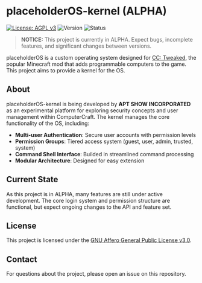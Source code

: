 # placeholderOS-kernel (ALPHA)

[![License: AGPL v3](https://img.shields.io/badge/License-AGPL%20v3-blue.svg)](https://www.gnu.org/licenses/agpl-3.0)
![Version](https://img.shields.io/badge/version-1.0.0--alpha-red)
![Status](https://img.shields.io/badge/status-alpha-red)

> **NOTICE:** This project is currently in ALPHA. Expect bugs, incomplete features, and significant changes between versions.

placeholderOS is a custom operating system designed for [CC: Tweaked](https://tweaked.cc), the popular Minecraft mod that adds programmable computers to the game. This project aims to provide a kernel for the OS.

## About

placeholderOS-kernel is being developed by **APT SHOW INCORPORATED** as an experimental platform for exploring security concepts and user management within ComputerCraft. The kernel manages the core functionality of the OS, including:

- **Multi-user Authentication**: Secure user accounts with permission levels
- **Permission Groups**: Tiered access system (guest, user, admin, trusted, system)
- **Command Shell Interface**: Builded in streamlined command processing
- **Modular Architecture**: Designed for easy extension

## Current State

As this project is in ALPHA, many features are still under active development. The core login system and permission structure are functional, but expect ongoing changes to the API and feature set.


## License

This project is licensed under the [GNU Affero General Public License v3.0](./LICENSE).

## Contact

For questions about the project, please open an issue on this repository.
